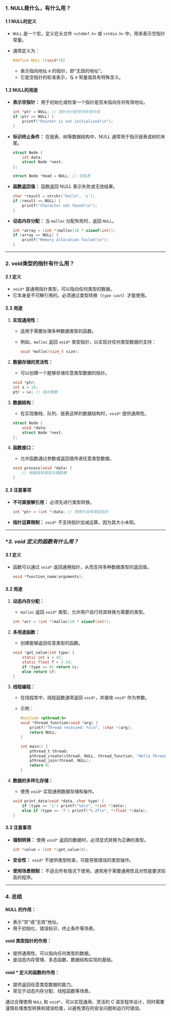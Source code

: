### **1. NULL是什么，有什么用？**

#### **1.1 NULL的定义**

- `NULL` 是一个宏，定义在头文件 `<stddef.h>` 或 `<stdio.h>` 中，用来表示空指针常量。
- 通常定义为：
    
    ```c
    #define NULL ((void*)0)
    ```
    
    - 表示指向地址 `0` 的指针，即“无效的地址”。
    - 它是空指针的标准表示，与 `0` 常量值具有特殊含义。

#### **1.2 NULL的用途**

- **表示空指针：** 用于初始化或检查一个指针是否未指向任何有效地址。
    
    ```c
    int *ptr = NULL; // 指针未分配任何有效内存
    if (ptr == NULL) {
        printf("Pointer is not initialized!\n");
    }
    ```
    
- **标识终止条件：** 在链表、树等数据结构中，NULL 通常用于指示链表或树的末尾。
    
    ```c
    struct Node {
        int data;
        struct Node *next;
    };
    
    struct Node *head = NULL; // 空链表
    ```
    
- **函数返回值：** 函数返回 NULL 表示失败或无效结果。
    
    ```c
    char *result = strchr("hello", 'z');
    if (result == NULL) {
        printf("Character not found!\n");
    }
    ```
    
- **动态内存分配：** 当 `malloc` 分配失败时，返回 `NULL`。
    
    ```c
    int *array = (int *)malloc(10 * sizeof(int));
    if (array == NULL) {
        printf("Memory allocation failed!\n");
    }
    ```
    

---

### **2. void类型的指针有什么用？**

#### **2.1 定义**

- `void*` 是通用指针类型，可以指向任何类型的数据。
- 它本身是不可解引用的，必须通过类型转换（`type cast`）才能使用。

#### **2.2 用途**

1. **实现通用性：**
    
    - 适用于需要处理多种数据类型的函数。
    - 例如，`malloc` 返回 `void*` 类型指针，以实现对任何类型数据的支持：
        
        ```c
        void *malloc(size_t size);
        ```
        
2. **数据存储的灵活性：**
    
    - 可以创建一个能够存储任意类型数据的指针。
    
    ```c
    void *ptr;
    int x = 10;
    ptr = &x; // 指向整数
    ```
    
3. **数据结构：**
    
    - 在实现像栈、队列、链表这样的数据结构时，`void*` 提供通用性。
    
    ```c
    struct Node {
        void *data;
        struct Node *next;
    };
    ```
    
4. **函数接口：**
    
    - 允许函数通过参数或返回值传递任意类型数据。
    
    ```c
    void process(void *data) {
        // 根据具体类型处理数据
    }
    ```
    

#### **2.3 注意事项**

- **不可直接解引用：** 必须先进行类型转换。
    
    ```c
    int *ptr = (int *)data; // 转换为具体类型指针
    ```
    
- **指针运算限制：** `void*` 不支持指针加减运算，因为其大小未知。
    

---

### *_3. void _定义的函数有什么用？__

#### **3.1 定义**

- 函数可以通过 `void*` 返回通用指针，从而支持多种数据类型的返回值。
    
    ```c
    void *function_name(arguments);
    ```
    

#### **3.2 用途**

1. **动态内存分配：**
    
    - `malloc` 返回 `void*` 类型，允许用户自行将其转换为需要的类型。
    
    ```c
    int *arr = (int *)malloc(10 * sizeof(int));
    ```
    
2. **多用途函数：**
    
    - 创建能够返回任意类型的函数。
    
    ```c
    void *get_value(int type) {
        static int i = 42;
        static float f = 3.14;
        if (type == 0) return &i;
        else return &f;
    }
    ```
    
3. **线程编程：**
    
    - 在线程库中，线程函数通常返回 `void*`，并接收 `void*` 作为参数。
    - 示例：
        
        ```c
        #include <pthread.h>
        void *thread_function(void *arg) {
            printf("Thread received: %s\n", (char *)arg);
            return NULL;
        }
        
        int main() {
            pthread_t thread;
            pthread_create(&thread, NULL, thread_function, "Hello Thread");
            pthread_join(thread, NULL);
            return 0;
        }
        ```
        
4. **数据的多样化存储：**
    
    - 使用 `void*` 实现通用数据存储和操作。
    
    ```c
    void print_data(void *data, char type) {
        if (type == 'i') printf("%d\n", *(int *)data);
        else if (type == 'f') printf("%.2f\n", *(float *)data);
    }
    ```
    

#### **3.3 注意事项**

- **强制转换：** 使用 `void*` 返回的数据时，必须显式转换为正确的类型。
    
    ```c
    int *value = (int *)get_value(0);
    ```
    
- **安全性：** `void*` 不提供类型检查，可能导致错误的类型操作。
    
- **使用场景限制：** 不适合所有情况下使用，通常用于需要通用性且对性能要求较高的程序。
    

---

### **4. 总结**

#### **NULL 的作用：**

- 表示“空”或“无效”地址。
- 用于初始化、错误标识、终止条件等场景。

#### **void 类型指针的作用：**

- 提供通用性，可以指向任何类型的数据。
- 是动态内存管理、多态函数、数据结构实现的基础。

#### **void * 定义的函数的作用：**

- 提供返回任意类型数据的能力。
- 常见于动态内存分配、线程函数等场景。

通过合理使用 `NULL` 和 `void*`，可以实现通用、灵活的 C 语言程序设计，同时需要谨慎处理类型转换和错误检查，以避免潜在的安全问题和运行时错误。